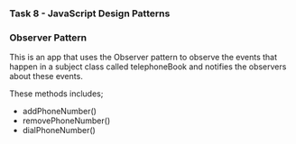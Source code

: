 ### Task 8 - JavaScript Design Patterns

### Observer Pattern 

This is an app that uses the Observer pattern to observe the events that happen in a subject class called telephoneBook and notifies the observers about these events.

These methods includes;
- addPhoneNumber()
- removePhoneNumber()
- dialPhoneNumber()


